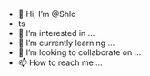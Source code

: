 - 👋 Hi, I’m @Shlo
- ts
- 👀 I’m interested in ...
- 🌱 I’m currently learning ...
- 💞️ I’m looking to collaborate on ...
- 📫 How to reach me ...

<!---
Shlots/Shlots is a ✨ special ✨ repository because its `README.md` (this file) appears on your GitHub profile.
You can click the Preview link to take a look at your changes.
--->
